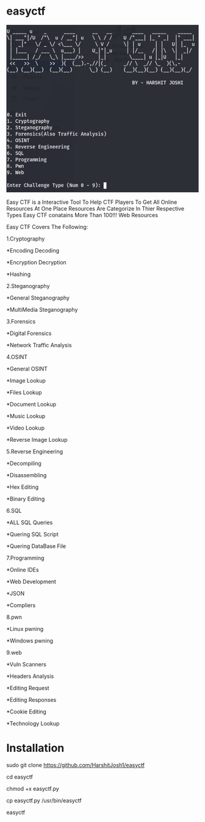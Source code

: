 # easyctf
![](/easyctf.png)

Easy CTF is a Interactive Tool To Help CTF Players 
To Get All Online Resources At One Place 
Resources Are Categorize In Thier Respective Types
Easy CTF conatains More Than 100!!!  Web Resources


Easy CTF Covers The Following:

1.Cryptography

  *Encoding Decoding
  
  *Encryption Decryption
  
  *Hashing

2.Steganography

  *General Steganography
  
  *MultiMedia Steganography
  
 
3.Forensics

  *Digital Forensics
  
  *Network Traffic Analysis
  
 
4.OSINT

  *General OSINT
  
  *Image Lookup
  
  *Files Lookup
  
  *Document Lookup
  
  *Music Lookup
  
  *Video Lookup
  
  *Reverse Image Lookup
  

5.Reverse Engineering

  *Decompiling
  
  *Disassembling
  
  *Hex Editing
  
  *Binary Editing
  
 
6.SQL

   *ALL SQL Queries
   
   *Quering SQL Script
   
   *Quering DataBase File
   
   
7.Programming

  *Online IDEs
  
  *Web Development
  
  *JSON 
  
  *Compliers
  

8.pwn

  *Linux pwning
  
  *Windows pwning
  

9.web

  *Vuln Scanners
  
  *Headers Analysis
  
  *Editing Request
  
  *Editing Responses
  
  *Cookie Editing
  
  *Technology Lookup
  
  
# Installation

sudo git clone https://github.com/HarshitJosh1/easyctf

cd easyctf

chmod +x easyctf.py

cp easyctf.py /usr/bin/easyctf

easyctf
